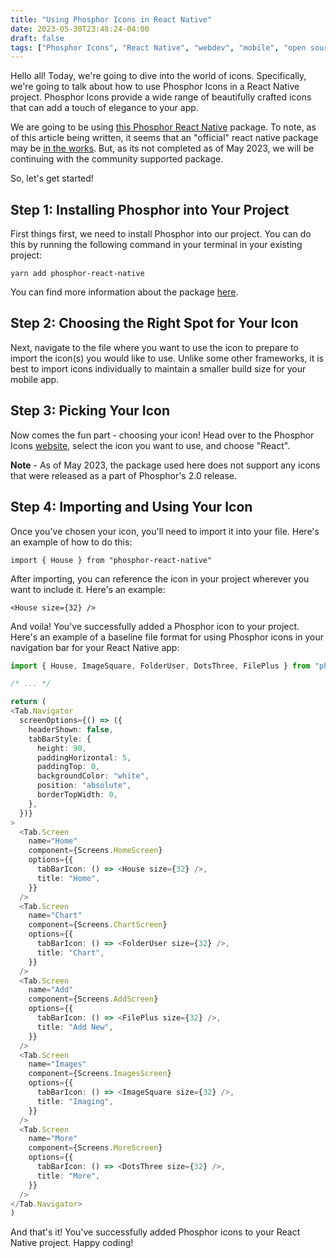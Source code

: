 ```yaml
---
title: "Using Phosphor Icons in React Native"
date: 2023-05-30T23:48:24-04:00
draft: false
tags: ["Phosphor Icons", "React Native", "webdev", "mobile", "open source"]
---
```


Hello all! Today, we're going to dive into the world of icons. Specifically, we're going to talk about how to use Phosphor Icons in a React Native project. Phosphor Icons provide a wide range of beautifully crafted icons that can add a touch of elegance to your app. 

We are going to be using [this Phosphor React Native](https://github.com/duongdev/phosphor-react-native) package. To note, as of this article being written, it seems that an "official" react native package may be [in the works](https://github.com/phosphor-icons/react-native). But, as its not completed as of May 2023, we will be continuing with the community supported package. 

So, let's get started!

## Step 1: Installing Phosphor into Your Project

First things first, we need to install Phosphor into our project. You can do this by running the following command in your terminal in your existing project:

```
yarn add phosphor-react-native
```

You can find more information about the package [here](https://github.com/duongdev/phosphor-react-native).

## Step 2: Choosing the Right Spot for Your Icon

Next, navigate to the file where you want to use the icon to prepare to import the icon(s) you would like to use. Unlike some other frameworks, it is best to import icons individually to maintain a smaller build size for your mobile app. 

## Step 3: Picking Your Icon

Now comes the fun part - choosing your icon! Head over to the Phosphor Icons [website](https://phosphoricons.com/), select the icon you want to use, and choose "React". 

**Note** - As of May 2023, the package used here does not support any icons that were released as a part of Phosphor's 2.0 release.

## Step 4: Importing and Using Your Icon

Once you've chosen your icon, you'll need to import it into your file. Here's an example of how to do this:

```
import { House } from "phosphor-react-native"
```

After importing, you can reference the icon in your project wherever you want to include it. Here's an example:

```
<House size={32} />
```

And voila! You've successfully added a Phosphor icon to your project. Here's an example of a baseline file format for using Phosphor icons in your navigation bar for your React Native app:

```typescript
import { House, ImageSquare, FolderUser, DotsThree, FilePlus } from "phosphor-react-native"

/* ... */

return (
<Tab.Navigator
  screenOptions={() => ({
    headerShown: false,
    tabBarStyle: {
      height: 90,
      paddingHorizontal: 5,
      paddingTop: 0,
      backgroundColor: "white",
      position: "absolute",
      borderTopWidth: 0,
    },
  })}
>
  <Tab.Screen
    name="Home"
    component={Screens.HomeScreen}
    options={{
      tabBarIcon: () => <House size={32} />,
      title: "Home",
    }}
  />
  <Tab.Screen
    name="Chart"
    component={Screens.ChartScreen}
    options={{
      tabBarIcon: () => <FolderUser size={32} />,
      title: "Chart",
    }}
  />
  <Tab.Screen
    name="Add"
    component={Screens.AddScreen}
    options={{
      tabBarIcon: () => <FilePlus size={32} />,
      title: "Add New",
    }}
  />
  <Tab.Screen
    name="Images"
    component={Screens.ImagesScreen}
    options={{
      tabBarIcon: () => <ImageSquare size={32} />,
      title: "Imaging",
    }}
  />
  <Tab.Screen
    name="More"
    component={Screens.MoreScreen}
    options={{
      tabBarIcon: () => <DotsThree size={32} />,
      title: "More",
    }}
  />
</Tab.Navigator>
)

```

And that's it! You've successfully added Phosphor icons to your React Native project. Happy coding!